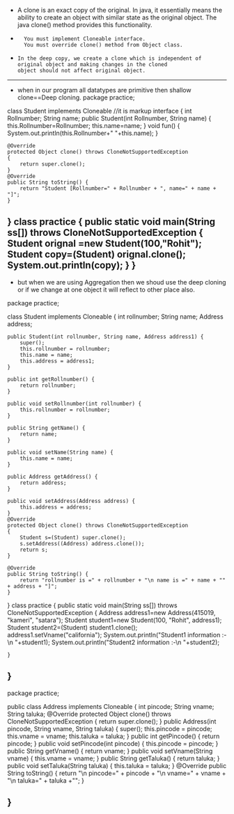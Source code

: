 *   A clone is an exact copy of the original. In java, it essentially means the ability to create an object with
    similar state as the original object. The java clone() method provides this functionality.

*       You must implement Cloneable interface.
        You must override clone() method from Object class.

*     In the deep copy, we create a clone which is independent of original object and making changes in the cloned
      object should not affect original object.
-----------------------------------------------------------------------------------------------------------------------
* when in our program all datatypes are primitive then shallow clone==Deep cloning.
package practice;

class Student implements Cloneable //it is markup interface
{
	int Rollnumber;
	String name;
	public Student(int Rollnumber, String name)
	{
		this.Rollnumber=Rollnumber;
		this.name=name;
	}
	void fun()
	{
		System.out.println(this.Rollnumber+" "+this.name);
	}
	
	@Override
	protected Object clone() throws CloneNotSupportedException 
	{
		return super.clone();
	}
	@Override
	public String toString() {
		return "Student [Rollnumber=" + Rollnumber + ", name=" + name + "]";
	}
	
}
class practice 
{ 
	public static void main(String ss[]) throws CloneNotSupportedException
	{
		Student orignal =new Student(100,"Rohit");
		Student copy=(Student) orignal.clone();
		System.out.println(copy);
	}
} 
---------------------------------------------------------------------------------------------------------------------
 * but when we are using Aggregation then we shoud use the deep cloning or if we change at one object it will reflect
   to other place also.


package practice;

class Student implements Cloneable
{
	int rollnumber;
	String name;
    Address address;	
	

	public Student(int rollnumber, String name, Address address1) {
		super();
		this.rollnumber = rollnumber;
		this.name = name;
		this.address = address1;
	}

	public int getRollnumber() {
		return rollnumber;
	}

	public void setRollnumber(int rollnumber) {
		this.rollnumber = rollnumber;
	}

	public String getName() {
		return name;
	}

	public void setName(String name) {
		this.name = name;
	}

	public Address getAddress() {
		return address;
	}

	public void setAddress(Address address) {
		this.address = address;
	}
	@Override
	protected Object clone() throws CloneNotSupportedException 
	{
		Student s=(Student) super.clone();
		s.setAddress((Address) address.clone());
		return s;
	}

	@Override
	public String toString() {
		return "rollnumber is =" + rollnumber + "\n name is =" + name + "" + address + "]";
	}
	
	
}
class practice 
{ 
	public static void main(String ss[]) throws CloneNotSupportedException
	{
	    Address address1=new Address(415019, "kameri", "satara");
		Student student1=new Student(100, "Rohit", address1);
		Student student2=(Student) student1.clone();
		address1.setVname("california");
	    System.out.println("Student1 information :-\n "+student1);
	    System.out.println("Student2 information :-\n "+student2);


	}
} 
-------------------------------------------------------------------------------------------------------------------

package practice;

public class Address implements Cloneable
{
   int pincode;
   String vname;
   String taluka;
   @Override
	protected Object clone() throws CloneNotSupportedException 
   {
		return super.clone();
	}
public Address(int pincode, String vname, String taluka) {
	super();
	this.pincode = pincode;
	this.vname = vname;
	this.taluka = taluka;
}
public int getPincode() {
	return pincode;
}
public void setPincode(int pincode) {
	this.pincode = pincode;
}
public String getVname() {
	return vname;
}
public void setVname(String vname) {
	this.vname = vname;
}
public String getTaluka() {
	return taluka;
}
public void setTaluka(String taluka) {
	this.taluka = taluka;
}
@Override
public String toString() {
	return "\n pincode=" + pincode + "\n vname=" + vname + "\n taluka=" + taluka +"";
}
   
   
}
---------------------------------------------------------------------------------------------------------------------

